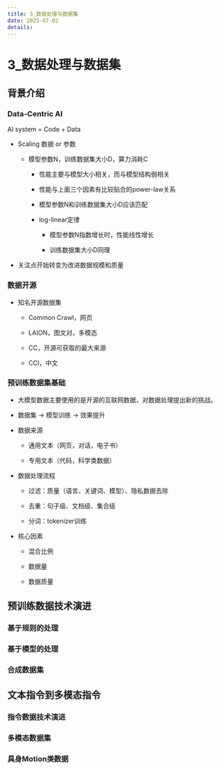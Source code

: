 ```yaml
---
title: 3_数据处理与数据集
date: 2025-07-02
details: 
---
```


# 3_数据处理与数据集

## 背景介绍

### Data-Centric AI

AI system = Code + Data

- Scaling 数据 or 参数

    - 模型参数N，训练数据集大小D，算力消耗C

        - 性能主要与模型大小相关，而与模型结构弱相关

        - 性能与上面三个因素有比较贴合的power-law关系

        - 模型参数N和训练数据集大小D应该匹配

        - log-linear定律

            - 模型参数N指数增长时，性能线性增长
            
            - 训练数据集大小D同理

- 关注点开始转变为改进数据规模和质量

### 数据开源

- 知名开源数据集

    - Common Crawl，网页

    - LAION，图文对，多模态

    - CC，开源可获取的最大来源

    - CCI，中文

### 预训练数据集基础

- 大模型数据主要使用的是开源的互联网数据，对数据处理提出新的挑战。

- 数据集 -> 模型训练 -> 效果提升

- 数据来源

    - 通用文本（网页，对话，电子书）

    - 专用文本（代码，科学类数据）

- 数据处理流程

    - 过滤：质量（语言、关键词、模型）、隐私数据去除

    - 去重：句子级、文档级、集合级

    - 分词：tokenizer训练

- 核心因素

    - 混合比例

    - 数据量

    - 数据质量

## 预训练数据技术演进

### 基于规则的处理

### 基于模型的处理

### 合成数据集

## 文本指令到多模态指令

### 指令数据技术演进

### 多模态数据集

### 具身Motion类数据